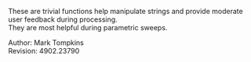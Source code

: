 These are trivial functions help manipulate strings and provide moderate user feedback during processing.  
They are most helpful during parametric sweeps.


Author:          Mark Tompkins  
Revision:		 4902.23790